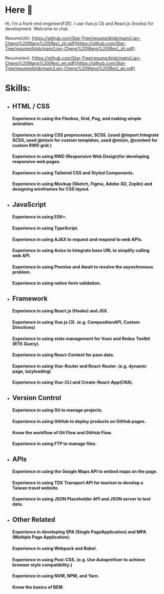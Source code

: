 # Here 👋

Hi, I'm a front-end engineer(F2E). I use Vue.js (3) and React.js (hooks) for development. Welcome to chat.<br >

Resume(zh): [https://github.com/Star-Tree/resume/blob/main/Lian-Cheng%20Wang%20(Rex)_zh.pdf](https://github.com/Star-Tree/resume/blob/main/Lian-Cheng%20Wang%20(Rex)_zh.pdf) 

Resume(en): [https://github.com/Star-Tree/resume/blob/main/Lian-Cheng%20Wang%20(Rex)_en.pdf](https://github.com/Star-Tree/resume/blob/main/Lian-Cheng%20Wang%20(Rex)_en.pdf) 

# Skills:

* ## HTML / CSS
  #### Experience in using the Flexbox, Grid, Pug, and making simple animation.
  #### Experience in using CSS preprocessor, SCSS. (used @import Integrate SCSS, used @mixin for custom templates, used @mixin, @content for custom RWD grid.)
  #### Experience in using RWD (Responsive Web Design)for developing responsive web pages.
  #### Experience in using Tailwind CSS and Styled Components.
  #### Experience in using Mockup (Sketch, Figma, Adobe XD, Zeplin) and designing wireframes for CSS layout.

* ## JavaScript
  #### Experience in using ES6+.
  #### Experience in using TypeScript.
  #### Experience in using AJAX to request and respond to web APIs.
  #### Experience in using Axios to Integrate base URL to simplify calling web API.
  #### Experience in using Promise and Await to resolve the asynchronous problem. 
  #### Experience in using native form validation.

* ## Framework
  #### Experience in using React.js (Hooks) and JSX.
  #### Experience in using Vue.js (3). (e.g. CompositionAPI, Custom Directives)
  #### Experience in using state management for Vuex and Redux Toolkit (RTK Query).
  #### Experience in using React-Context for pass data.
  #### Experience in using Vue-Router and React-Router. (e.g. dynamic page, lazyloading)
  #### Experience in using Vue-CLI and Create-React-App(CRA).
 
* ## Version Control
  #### Experience in using Git to manage projects.
  #### Experience in using GitHub to deploy products on GitHub pages.
  #### Know the workflow of Git Flow and GitHub Flow.
  #### Experience in using FTP to manage files.
  
* ## APIs
  #### Experience in using the Google Maps API to embed maps on the page.
  #### Experience in using TDX Transport API for tourism to develop a Taiwan travel website.
  #### Experience in using JSON Placeholder API and  JSON server to test data.
  
* ## Other Related
  #### Experience in developing SPA (Single PageApplication) and MPA (Multiple Page Application).
  #### Experience in using Webpack and Babel.
  #### Experience in using Post-CSS. (e.g. Use Autoprefixer to achieve browser style compatibility.)
  #### Experience in using NVM, NPM, and Yarn.
  #### Know the basics of BEM.


<!--
**Star-Tree/Star-Tree** is a ✨ _special_ ✨ repository because its `README.md` (this file) appears on your GitHub profile.

Here are some ideas to get you started:

- 🔭 I’m currently working on ...
- 🌱 I’m currently learning ...
- 👯 I’m looking to collaborate on ...
- 🤔 I’m looking for help with ...
- 💬 Ask me about ...
- 📫 How to reach me: ...
- 😄 Pronouns: ...
- ⚡ Fun fact: ...
-->
